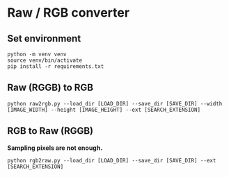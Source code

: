 # Raw / RGB converter  

## Set environment  

```
python -m venv venv
source venv/bin/activate
pip install -r requirements.txt
```

## Raw (RGGB) to RGB  

```
python raw2rgb.py --load_dir [LOAD_DIR] --save_dir [SAVE_DIR] --width [IMAGE_WIDTH] --height [IMAGE_HEIGHT] --ext [SEARCH_EXTENSION]
```

## RGB to Raw (RGGB)  

**Sampling pixels are not enough.**  

```
python rgb2raw.py --load_dir [LOAD_DIR] --save_dir [SAVE_DIR] --ext [SEARCH_EXTENSION]
```
